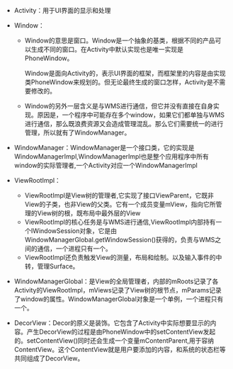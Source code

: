 - Activity：用于UI界面的显示和处理

- Window：

  - Window的意思是窗口。Window是一个抽象的基类，根据不同的产品可以生成不同的窗口。在Activity中默认实现也是唯一实现是PhoneWindow。

    Window是面向Activity的，表示UI界面的框架，而框架里的内容是由实现类PhoneWindow来规划的。但无论最终生成的窗口怎样，Activity是不需要修改的。

  - Window的另外一层含义是与WMS进行通信，但它并没有直接在自身实现。原因是，一个程序中可能存在多个window，如果它们都单独与WMS进行通信，那么既浪费资源又会造成管理混乱。那么它们需要统一的进行管理，所以就有了WindowManager。

- WindowManager：WindowManager是一个接口类，它的实现是WindowManagerImpl,WindowManagerImpl也是整个应用程序中所有window的实际管理者,一个Activity对应一个WindowManagerImpl

- ViewRootImpl：

  - ViewRootImpl是View树的管理者,它实现了接口ViewParent，它既非View的子类，也非View的父类。它有一个成员变量mView，指向它所管理的View树的根，既布局中最外层的View
  - ViewRootImpl的核心任务是与WMS进行通信,ViewRootImpl内部持有一个IWindowSession对象，它是由WindowManagerGlobal.getWindowSession()获得的，负责与WMS之间的通信，一个进程只有一个。
  - ViewRootImpl还负责触发View的测量，布局和绘制。以及输入事件的中转，管理Surface。

  

- WindowManagerGlobal：是View的全局管理者，内部的mRoots记录了各Activity的ViewRootImpl，mViews记录了View树的根节点，mParams记录了window的属性。WindowManagerGlobal对象是一个单例，一个进程只有一个。

- DecorView：Decor的原义是装饰。它包含了Activity中实际想要显示的内容。产生DecorView的过程是由PhoneWindow中的setContentView发起的。setContentView()同时还会生成一个变量mContentParent,用于容纳ContentView。这个ContentView就是用户要添加的内容，和系统的状态栏等共同组成了DecorView。

